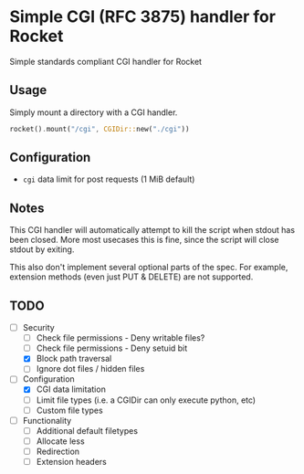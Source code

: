 # Simple CGI (RFC 3875) handler for Rocket

Simple standards compliant CGI handler for Rocket

## Usage

Simply mount a directory with a CGI handler.

```rust
rocket().mount("/cgi", CGIDir::new("./cgi"))
```

## Configuration

- `cgi` data limit for post requests (1 MiB default)

## Notes

This CGI handler will automatically attempt to kill the script when stdout has
been closed. More most usecases this is fine, since the script will close stdout
by exiting.

This also don't implement several optional parts of the spec. For example,
extension methods (even just PUT & DELETE) are not supported.

## TODO

- [ ] Security
  - [ ] Check file permissions - Deny writable files?
  - [ ] Check file permissions - Deny setuid bit
  - [x] Block path traversal
  - [ ] Ignore dot files / hidden files
- [ ] Configuration
  - [x] CGI data limitation
  - [ ] Limit file types (i.e. a CGIDir can only execute python, etc)
  - [ ] Custom file types
- [ ] Functionality
  - [ ] Additional default filetypes
  - [ ] Allocate less
  - [ ] Redirection
  - [ ] Extension headers
